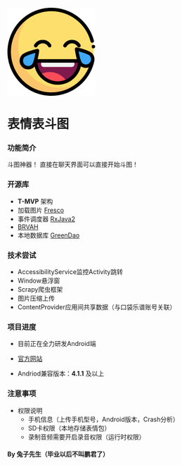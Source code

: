 ![image](https://github.com/FortuneDream/PocketExpression/blob/master/readme_logo.png)

# 表情表斗图

### 功能简介
斗图神器！
直接在聊天界面可以直接开始斗图！

### 开源库
* **T-MVP** 架构
* 加载图片 [Fresco](https://github.com/facebook/fresco)
* 事件调度器 [RxJava2](https://github.com/ReactiveX/RxJava)
* [BRVAH](https://github.com/CymChad/BaseRecyclerViewAdapterHelper)
* 本地数据库 [GreenDao](https://github.com/greenrobot/greenDAO)

### 技术尝试
* AccessibilityService监控Activity跳转
* Window悬浮窗
* Scrapy爬虫框架
* 图片压缩上传
* ContentProvider应用间共享数据（与口袋乐谱账号关联）

### 项目进度

* 目前正在全力研发Android端

* [官方网站](http://http://pocketexpression.bmob.site/)

* Andriod兼容版本：**4.1.1** 及以上

### 注意事项

* 权限说明
    * 手机信息（上传手机型号，Android版本，Crash分析）   
    * SD卡权限（本地存储表情包） 
    * 录制音频需要开启录音权限（运行时权限）

#### By 兔子先生（毕业以后不叫鹏君了）